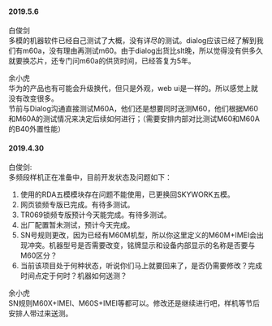 
#### 2019.5.6

白俊剑<br>
多模的机器软件已经自己测试了大概，没有详尽的测试。dialog应该已经了解到我们有m60a，没有理由再测试m60。由于dialog出货比slt晚，所以觉得没有供多久就要换芯片，还专门问m60a的供货时间，已经答复为5年。

余小虎<br>
华为的产品也有可能会升级换代，但只是外观，web ui是一样的。所以感觉上就没有改变很多。<br>
节前与Dialog沟通直接测试M60A，他们还是想要同时送测M60，他们根据M60和M60A的测试情况来决定后续如何进行；（需要安排内部对比测试M60和M60A的B40外置性能）

#### 2019.4.30

白俊剑:<br>
    多频段样机正在准备中，目前开发状态及问题如下：
   1. 使用的RDA五模模块存在问题不能使用，已更换回SKYWORK五模。
   2. 网页锁频专版已完成。有待多测试。
   3. TR069锁频专版预计今天能完成。有待多测试。
   4. 出厂配置暂未测试，预计今天完成。
   5. SN号规则更改，因为已经有M60M机型，所以你这里定义的M60M+IMEI会出现冲突。机器型号是否需要改变，铭牌显示和设备内部显示的名称是否要与M60区分？
   6. 当前该项目处于何种状态，听说你们马上就要回来了，是否仍需要修改？完成时间点定于何时？机器如何送测？
    
余小虎<br>
SN规则M60X+IMEI、M60S+IMEI等都可以。修改还是继续进行吧，样机等节后安排人带过来送测。
